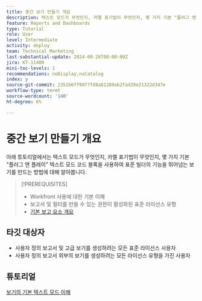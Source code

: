 ```yaml
---
title: 중간 보기 만들기 개요
description: 텍스트 모드가 무엇인지, 카멜 표기법이 무엇인지, 몇 가지 기본 "플러그 앤 플레이" 텍스트 모드 코드 블록을 사용하여 표준 빌더의 기능을 뛰어넘는 보기를 만드는 방법에 대해 알아봅니다.
feature: Reports and Dashboards
type: Tutorial
role: User
level: Intermediate
activity: deploy
team: Technical Marketing
last-substantial-update: 2024-08-26T00:00:00Z
jira: KT-11400
mini-toc-levels: 1
recommendations: noDisplay,noCatalog
index: y
source-git-commit: 2351b6ff9977fd8a81289ab2fad28e21322d347e
workflow-type: tm+mt
source-wordcount: '140'
ht-degree: 6%

---
```



# 중간 보기 만들기 개요

아래 튜토리얼에서는 텍스트 모드가 무엇인지, 카멜 표기법이 무엇인지, 몇 가지 기본 &quot;플러그 앤 플레이&quot; 텍스트 모드 코드 블록을 사용하여 표준 빌더의 기능을 뛰어넘는 보기를 만드는 방법에 대해 알아봅니다.

>[!PREREQUISITES]
>
>* Workfront 사용에 대한 기본 이해
>* 보고서 및 필터를 만들 수 있는 권한이 활성화된 표준 라이선스 유형
>* [기본 보고 요소 개요](https://experienceleague.adobe.com/?recommended=Workfront-U-1-2022.1.reporting)

## 타깃 대상자

* 사용자 정의 보고서 및 고급 보기를 생성하려는 모든 표준 라이선스 사용자
* 사용자 정의 보고서 외부의 보기를 생성하려는 모든 라이선스 유형을 가진 사용자


## 튜토리얼

[보기의 기본 텍스트 모드 이해](basic-text-mode-for-views.md)

